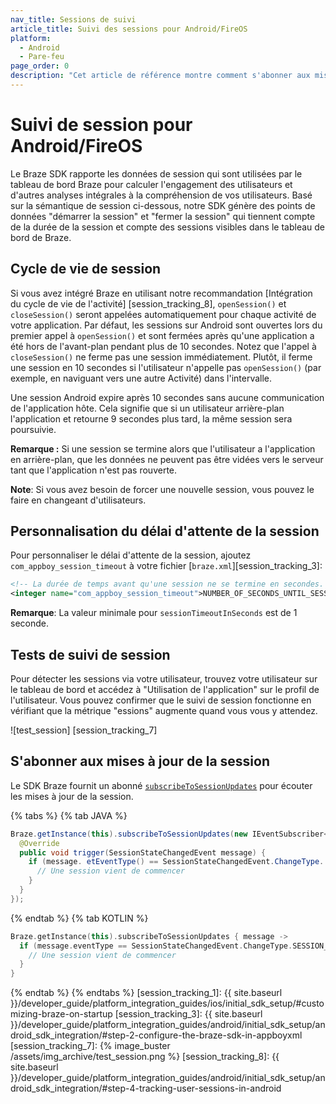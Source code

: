```yaml
---
nav_title: Sessions de suivi
article_title: Suivi des sessions pour Android/FireOS
platform:
  - Android
  - Pare-feu
page_order: 0
description: "Cet article de référence montre comment s'abonner aux mises à jour de session pour votre application Android."
---
```


# Suivi de session pour Android/FireOS

Le Braze SDK rapporte les données de session qui sont utilisées par le tableau de bord Braze pour calculer l'engagement des utilisateurs et d'autres analyses intégrales à la compréhension de vos utilisateurs. Basé sur la sémantique de session ci-dessous, notre SDK génère des points de données "démarrer la session" et "fermer la session" qui tiennent compte de la durée de la session et compte des sessions visibles dans le tableau de bord de Braze.

## Cycle de vie de session

Si vous avez intégré Braze en utilisant notre recommandation \[Intégration du cycle de vie de l'activité\] \[session_tracking_8\], `openSession()` et `closeSession()` seront appelées automatiquement pour chaque activité de votre application. Par défaut, les sessions sur Android sont ouvertes lors du premier appel à `openSession()` et sont fermées après qu'une application a été hors de l'avant-plan pendant plus de 10 secondes.  Notez que l'appel à `closeSession()` ne ferme pas une session immédiatement. Plutôt, il ferme une session en 10 secondes si l'utilisateur n'appelle pas `openSession()` (par exemple, en naviguant vers une autre Activité) dans l'intervalle.

Une session Android expire après 10 secondes sans aucune communication de l'application hôte. Cela signifie que si un utilisateur arrière-plan l'application et retourne 9 secondes plus tard, la même session sera poursuivie.

__Remarque :__ Si une session se termine alors que l'utilisateur a l'application en arrière-plan, que les données ne peuvent pas être vidées vers le serveur tant que l'application n'est pas rouverte.

**Note**: Si vous avez besoin de forcer une nouvelle session, vous pouvez le faire en changeant d'utilisateurs.

## Personnalisation du délai d'attente de la session
Pour personnaliser le délai d'attente de la session, ajoutez `com_appboy_session_timeout` à votre fichier [`braze.xml`][session_tracking_3]:

```xml
<!-- La durée de temps avant qu'une session ne se termine en secondes. Le gestionnaire de session "rouvrira" sinon les sessions fermées si l'appel à StartSession intervient dans cet intervalle. (défaut est 10) -->
<integer name="com_appboy_session_timeout">NUMBER_OF_SECONDS_UNTIL_SESSION_TIMEOUT</integer>
```

**Remarque**: La valeur minimale pour `sessionTimeoutInSeconds` est de 1 seconde.

## Tests de suivi de session

Pour détecter les sessions via votre utilisateur, trouvez votre utilisateur sur le tableau de bord et accédez à "Utilisation de l'application" sur le profil de l'utilisateur. Vous pouvez confirmer que le suivi de session fonctionne en vérifiant que la métrique "essions" augmente quand vous vous y attendez.

!\[test_session\] \[session_tracking_7\]

## S'abonner aux mises à jour de la session

Le SDK Braze fournit un abonné [`subscribeToSessionUpdates`][1] pour écouter les mises à jour de la session.

{% tabs %}
{% tab JAVA %}

```java
Braze.getInstance(this).subscribeToSessionUpdates(new IEventSubscriber<SessionStateChangedEvent>() {
  @Override
  public void trigger(SessionStateChangedEvent message) {
    if (message. etEventType() == SessionStateChangedEvent.ChangeType. ESSION_STARTED) {
      // Une session vient de commencer
    }
  }
});
```

{% endtab %}
{% tab KOTLIN %}

```kotlin
Braze.getInstance(this).subscribeToSessionUpdates { message ->
  if (message.eventType == SessionStateChangedEvent.ChangeType.SESSION_STARTED) {
    // Une session vient de commencer
  }
}
```

{% endtab %}
{% endtabs %}
[session_tracking_1]: {{ site.baseurl }}/developer_guide/platform_integration_guides/ios/initial_sdk_setup/#customizing-braze-on-startup [session_tracking_3]: {{ site.baseurl }}/developer_guide/platform_integration_guides/android/initial_sdk_setup/android_sdk_integration/#step-2-configure-the-braze-sdk-in-appboyxml [session_tracking_7]: {% image_buster /assets/img_archive/test_session.png %} [session_tracking_8]: {{ site.baseurl }}/developer_guide/platform_integration_guides/android/initial_sdk_setup/android_sdk_integration/#step-4-tracking-user-sessions-in-android

[1]: https://appboy.github.io/appboy-android-sdk/javadocs/com/appboy/Appboy.html#subscribeToSessionUpdates-com.appboy.events.IEventSubscriber-
